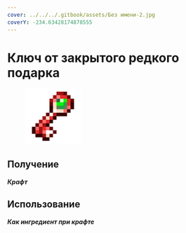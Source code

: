 ```yaml
---
cover: ../../../.gitbook/assets/Без имени-2.jpg
coverY: -234.63428174878555
---
```


# Ключ от закрытого редкого подарка

<figure><img src="../../../.gitbook/assets/rare_key_128.png" alt=""><figcaption></figcaption></figure>

## Получение

#### _Крафт_
## Использование

#### _Как ингредиент при крафте_


